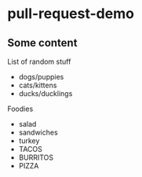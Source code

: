 # pull-request-demo

## Some content

List of random stuff

- dogs/puppies
- cats/kittens
- ducks/ducklings

Foodies
- salad
- sandwiches
- turkey
- TACOS
- BURRITOS
- PIZZA

